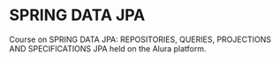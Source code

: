 # SPRING DATA JPA

Course on SPRING DATA JPA: REPOSITORIES, QUERIES, PROJECTIONS AND SPECIFICATIONS JPA held on the Alura platform.

